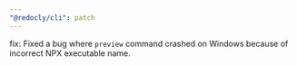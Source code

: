 ```yaml
---
"@redocly/cli": patch
---
```


fix: Fixed a bug where `preview` command crashed on Windows because of incorrect NPX executable name.
